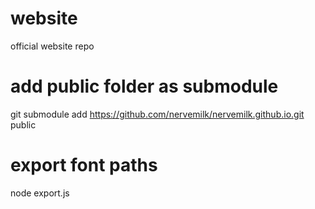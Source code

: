 # website
official website repo

# add public folder as submodule
git submodule add https://github.com/nervemilk/nervemilk.github.io.git public

# export font paths
node export.js
